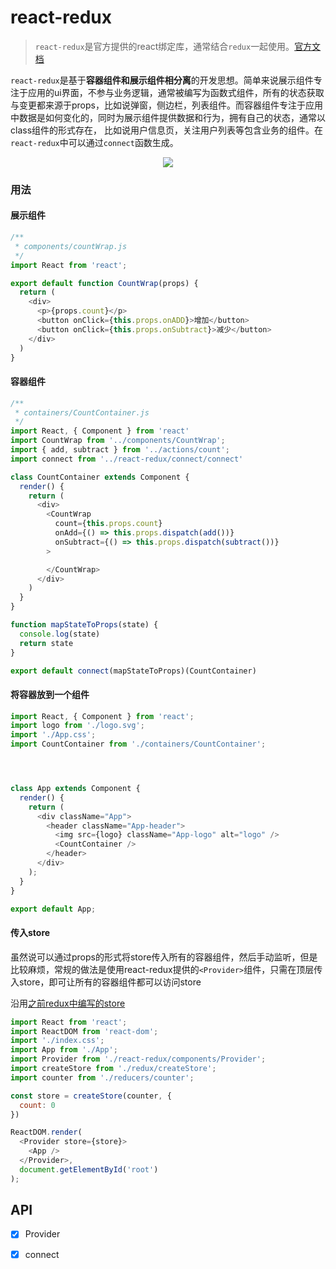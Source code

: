 # react-redux

>`react-redux`是官方提供的react绑定库，通常结合`redux`一起使用。[官方文档](http://cn.redux.js.org/docs/react-redux/)

`react-redux`是基于**容器组件和展示组件相分离**的开发思想。简单来说展示组件专注于应用的ui界面，不参与业务逻辑，通常被编写为函数式组件，所有的状态获取与变更都来源于props，比如说弹窗，侧边栏，列表组件。而容器组件专注于应用中数据是如何变化的，同时为展示组件提供数据和行为，拥有自己的状态，通常以class组件的形式存在， 比如说用户信息页，关注用户列表等包含业务的组件。在`react-redux`中可以通过`connect`函数生成。

<div align="center">
  <img src="https://wj-block.oss-cn-shenzhen.aliyuncs.com/WX20190611-110836.png" />
</div>

### 用法

#### 展示组件
```js
/**
 * components/countWrap.js
 */
import React from 'react';

export default function CountWrap(props) {
  return (
    <div>
      <p>{props.count}</p>
      <button onClick={this.props.onADD}>增加</button>
      <button onClick={this.props.onSubtract}>减少</button>
    </div>
  )
}
```

#### 容器组件
```js
/**
 * containers/CountContainer.js
 */
import React, { Component } from 'react'
import CountWrap from '../components/CountWrap';
import { add, subtract } from '../actions/count';
import connect from '../react-redux/connect/connect'

class CountContainer extends Component {
  render() {
    return (
      <div>
        <CountWrap 
          count={this.props.count}
          onAdd={() => this.props.dispatch(add())}
          onSubtract={() => this.props.dispatch(subtract())}
        >

        </CountWrap>
      </div>
    )
  }
}

function mapStateToProps(state) {
  console.log(state)
  return state
}

export default connect(mapStateToProps)(CountContainer)
```

#### 将容器放到一个组件
```js
import React, { Component } from 'react';
import logo from './logo.svg';
import './App.css';
import CountContainer from './containers/CountContainer';




class App extends Component {
  render() {
    return (
      <div className="App">
        <header className="App-header">
          <img src={logo} className="App-logo" alt="logo" />
          <CountContainer />
        </header>
      </div>
    );
  }
}

export default App;
```

#### 传入store
虽然说可以通过props的形式将store传入所有的容器组件，然后手动监听，但是比较麻烦，常规的做法是使用react-redux提供的`<Provider>`组件，只需在顶层传入store，即可让所有的容器组件都可以访问store

沿用[之前redux中编写的store](https://github.com/wandiao/plugin-practice/blob/master/src/redux/README.md)

```js
import React from 'react';
import ReactDOM from 'react-dom';
import './index.css';
import App from './App';
import Provider from './react-redux/components/Provider';
import createStore from './redux/createStore';
import counter from './reducers/counter';

const store = createStore(counter, {
  count: 0
})

ReactDOM.render(
  <Provider store={store}>
    <App />
  </Provider>,
  document.getElementById('root')
);
```

## API

- [x] Provider
- [x] connect





